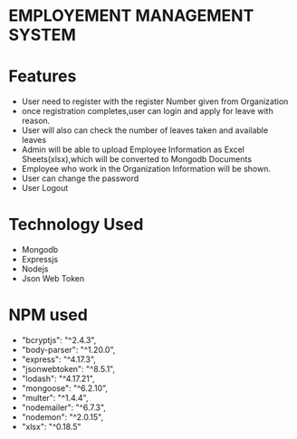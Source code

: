 # EMPLOYEMENT MANAGEMENT SYSTEM

# Features

- User need to register with the register Number given from Organization
- once registration completes,user can login and apply for leave with reason.
- User will also can check the number of leaves taken and available leaves
- Admin will be able to upload Employee Information as Excel Sheets(xlsx),which will be converted to Mongodb Documents
- Employee who work in the Organization Information will be shown.
- User can change the password
- User Logout

# Technology Used

- Mongodb
- Expressjs
- Nodejs
- Json Web Token

# NPM used

* "bcryptjs": "^2.4.3",
* "body-parser": "^1.20.0",
* "express": "^4.17.3",
* "jsonwebtoken": "^8.5.1",
* "lodash": "^4.17.21",
* "mongoose": "^6.2.10",
* "multer": "^1.4.4",
* "nodemailer": "^6.7.3",
* "nodemon": "^2.0.15",
* "xlsx": "^0.18.5"
